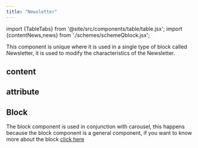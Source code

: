 ```yaml
---
title: "Newsletter"
---
```


import {TableTabs} from '@site/src/components/table/table.jsx';
import {contentNews,news} from './schemes/schemeQblock.jsx';

This component is unique where it is used in a single type of block called Newsletter, it is used to modify the characteristics of the Newsletter.

## content
<TableTabs tabsContent={contentNews} />

## attribute
<TableTabs tabsContent={news} />

## Block
The block component is used in conjunction with carousel, this happens because the block component is a general component, if you want to know more about the block [click here](./block)